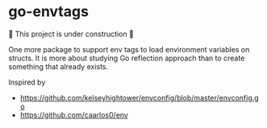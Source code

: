 # go-envtags

🚧 This project is under construction 🚧 

One more package to support env tags to load environment variables on structs. It is more about studying Go reflection approach than to create something that already exists.

Inspired by 
* https://github.com/kelseyhightower/envconfig/blob/master/envconfig.go
* https://github.com/caarlos0/env